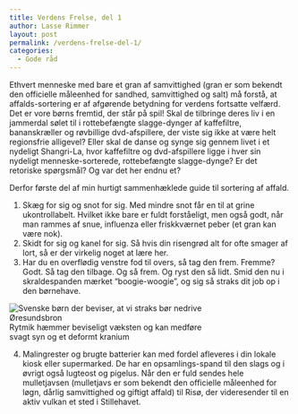 ```yaml
---
title: Verdens Frelse, del 1
author: Lasse Rimmer
layout: post
permalink: /verdens-frelse-del-1/
categories:
  - Gode råd
---
```

Ethvert menneske med bare et gran af samvittighed (gran er som bekendt den officielle måleenhed for sandhed, samvittighed og salt) må forstå, at affalds-sortering er af afgørende betydning for verdens fortsatte velfærd. Det er vore børns fremtid, der står på spil! Skal de tilbringe deres liv i en jammerdal sølet til i rottebefængte slagge-dynger af kaffefiltre, bananskræller og røvbillige dvd-afspillere, der viste sig ikke at være helt regionsfrie alligevel? Eller skal de danse og synge sig gennem livet i et nydeligt Shangri-La, hvor kaffefiltre og dvd-afspillere ligge i hver sin nydeligt menneske-sorterede, rottebefængte slagge-dynge? Er det retoriske spørgsmål? Og var det her endnu et?

Derfor første del af min hurtigt sammenhæklede guide til sortering af affald.

1) Skæg for sig og snot for sig. Med mindre snot får en til at grine ukontrollabelt. Hvilket ikke bare er fuldt forståeligt, men også godt, når man rammes af snue, influenza eller friskkværnet peber (et gran kan være nok).  
2) Skidt for sig og kanel for sig. Så hvis din risengrød alt for ofte smager af lort, så er der virkelig noget at lære her.  
3) Har du en overflødig venstre fod til overs, så tag den frem. Fremme? Godt. Så tag den tilbage. Og så frem. Og ryst den så lidt. Smid den nu i skraldespanden mærket “boogie-woogie”, og sig så straks dit job op i den børnehave.

<div class="bitImage bitCenter" style="width: 358px">
  <img src="http://www.abekat.net/wp-content/images/rytmik.jpg" alt="Svenske børn der beviser, at vi straks bør nedrive Øresundsbron" /><br /> Rytmik hæmmer beviseligt væksten og kan medføre svagt syn og et deformt kranium
</div>

4) Malingrester og brugte batterier kan med fordel afleveres i din lokale kiosk eller supermarked. De har en opsamlings-spand til den slags og i øvrigt også lugteost og pigelus. Når den er fuld sendes hele mulletjavsen (mulletjavs er som bekendt den officielle måleenhed for løgn, dårlig samvittighed og giftigt affald) til Risø, der videresender til en aktiv vulkan et sted i Stillehavet.
